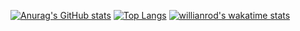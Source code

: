 [![Anurag's GitHub stats](https://github-readme-stats.vercel.app/api?username=String10&theme=tokyonight)](https://github.com/anuraghazra/github-readme-stats)
[![Top Langs](https://github-readme-stats.vercel.app/api/top-langs/?username=String10&layout=compact)](https://github.com/anuraghazra/github-readme-stats)
[![willianrod's wakatime stats](https://github-readme-stats.vercel.app/api/wakatime?username=String10)](https://github.com/anuraghazra/github-readme-stats)